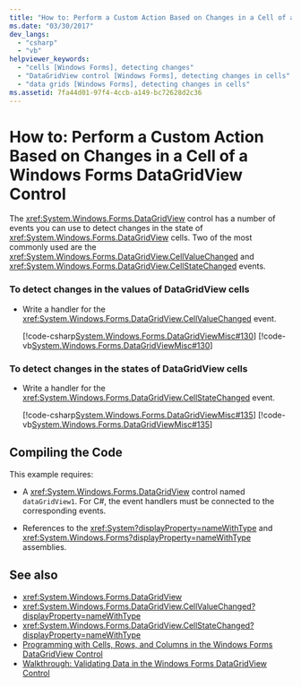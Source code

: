 ```yaml
---
title: "How to: Perform a Custom Action Based on Changes in a Cell of a Windows Forms DataGridView Control"
ms.date: "03/30/2017"
dev_langs: 
  - "csharp"
  - "vb"
helpviewer_keywords: 
  - "cells [Windows Forms], detecting changes"
  - "DataGridView control [Windows Forms], detecting changes in cells"
  - "data grids [Windows Forms], detecting changes in cells"
ms.assetid: 7fa44d01-97f4-4ccb-a149-bc72628d2c36
---
```

# How to: Perform a Custom Action Based on Changes in a Cell of a Windows Forms DataGridView Control
The <xref:System.Windows.Forms.DataGridView> control has a number of events you can use to detect changes in the state of <xref:System.Windows.Forms.DataGridView> cells. Two of the most commonly used are the <xref:System.Windows.Forms.DataGridView.CellValueChanged> and <xref:System.Windows.Forms.DataGridView.CellStateChanged> events.  
  
### To detect changes in the values of DataGridView cells  
  
- Write a handler for the <xref:System.Windows.Forms.DataGridView.CellValueChanged> event.  
  
     [!code-csharp[System.Windows.Forms.DataGridViewMisc#130](~/samples/snippets/csharp/VS_Snippets_Winforms/System.Windows.Forms.DataGridViewMisc/CS/datagridviewmisc.cs#130)]
     [!code-vb[System.Windows.Forms.DataGridViewMisc#130](~/samples/snippets/visualbasic/VS_Snippets_Winforms/System.Windows.Forms.DataGridViewMisc/VB/datagridviewmisc.vb#130)]  
  
### To detect changes in the states of DataGridView cells  
  
- Write a handler for the <xref:System.Windows.Forms.DataGridView.CellStateChanged> event.  
  
     [!code-csharp[System.Windows.Forms.DataGridViewMisc#135](~/samples/snippets/csharp/VS_Snippets_Winforms/System.Windows.Forms.DataGridViewMisc/CS/datagridviewmisc.cs#135)]
     [!code-vb[System.Windows.Forms.DataGridViewMisc#135](~/samples/snippets/visualbasic/VS_Snippets_Winforms/System.Windows.Forms.DataGridViewMisc/VB/datagridviewmisc.vb#135)]  
  
## Compiling the Code  
 This example requires:  
  
- A <xref:System.Windows.Forms.DataGridView> control named `dataGridView1`. For C#, the event handlers must be connected to the corresponding events.  
  
- References to the <xref:System?displayProperty=nameWithType> and <xref:System.Windows.Forms?displayProperty=nameWithType> assemblies.  
  
## See also

- <xref:System.Windows.Forms.DataGridView>
- <xref:System.Windows.Forms.DataGridView.CellValueChanged?displayProperty=nameWithType>
- <xref:System.Windows.Forms.DataGridView.CellStateChanged?displayProperty=nameWithType>
- [Programming with Cells, Rows, and Columns in the Windows Forms DataGridView Control](programming-with-cells-rows-and-columns-in-the-datagrid.md)
- [Walkthrough: Validating Data in the Windows Forms DataGridView Control](walkthrough-validating-data-in-the-windows-forms-datagridview-control.md)
